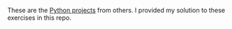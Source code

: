 These are the [Python projects](https://nbviewer.jupyter.org/github/jmportilla/Complete-Python-Bootcamp/blob/master/Final%20Capstone%20Projects/Final%20Capstone%20Project%20Ideas.ipynb) from others. I provided my solution to these exercises in this repo.
 
